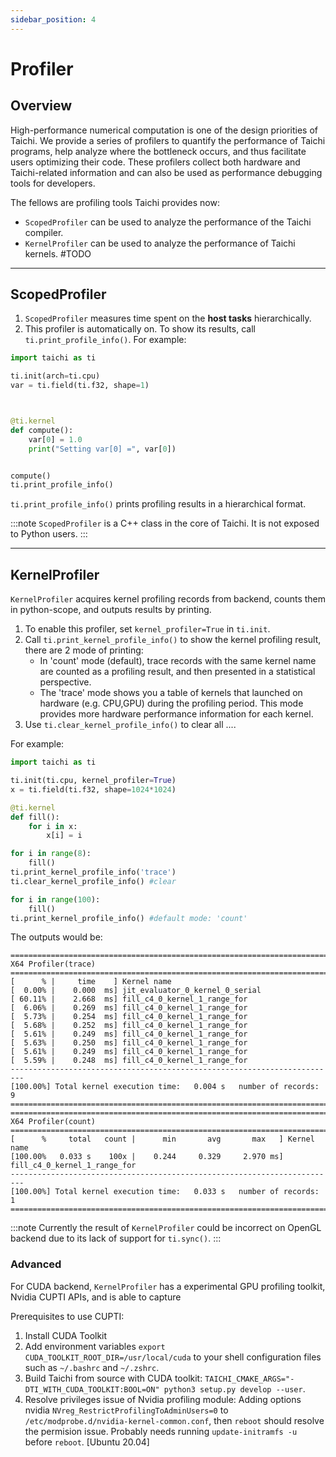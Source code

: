 ```yaml
---
sidebar_position: 4
---
```


# Profiler

## Overview
High-performance numerical computation is one of the design priorities of Taichi. We provide a series of profilers to quantify the performance of Taichi programs, help analyze where the bottleneck occurs, and thus facilitate users optimizing their code. These profilers collect both hardware and Taichi-related information and can also be used as performance debugging tools for developers.

The fellows are profiling tools Taichi provides now:
- `ScopedProfiler` can be used to analyze the performance of the Taichi compiler.
- `KernelProfiler` can be used to analyze the performance of Taichi kernels. #TODO

---

## ScopedProfiler

1.  `ScopedProfiler` measures time spent on the **host tasks**
    hierarchically.
2.  This profiler is automatically on. To show its results, call
    `ti.print_profile_info()`. For example:

```python
import taichi as ti

ti.init(arch=ti.cpu)
var = ti.field(ti.f32, shape=1)



@ti.kernel
def compute():
    var[0] = 1.0
    print("Setting var[0] =", var[0])


compute()
ti.print_profile_info()
```

`ti.print_profile_info()` prints profiling results in a hierarchical format.

:::note
`ScopedProfiler` is a C++ class in the core of Taichi. It is not exposed
to Python users.
:::

---

## KernelProfiler

`KernelProfiler` acquires kernel profiling records from backend, counts them in python-scope, and outputs results by printing.

1. To enable this profiler, set `kernel_profiler=True` in `ti.init`.
2. Call `ti.print_kernel_profile_info()` to show the kernel profiling result, there are 2 mode of printing:
    - In 'count' mode (default), trace records with the same kernel name are counted as a profiling result, 
      and then presented in a statistical perspective.
    - The 'trace' mode shows you a table of kernels that launched on hardware (e.g. CPU,GPU) during the profiling period. 
      This mode provides more hardware performance information for each kernel.
3. Use `ti.clear_kernel_profile_info()` to clear all .... 

For example:
```python {3,13}
import taichi as ti

ti.init(ti.cpu, kernel_profiler=True)
x = ti.field(ti.f32, shape=1024*1024)

@ti.kernel
def fill():
    for i in x:
        x[i] = i

for i in range(8):
    fill()
ti.print_kernel_profile_info('trace')
ti.clear_kernel_profile_info() #clear

for i in range(100):
    fill()
ti.print_kernel_profile_info() #default mode: 'count'
```

The outputs would be:

```
=========================================================================
X64 Profiler(trace)
=========================================================================
[      % |     time    ] Kernel name
[  0.00% |    0.000  ms] jit_evaluator_0_kernel_0_serial
[ 60.11% |    2.668  ms] fill_c4_0_kernel_1_range_for
[  6.06% |    0.269  ms] fill_c4_0_kernel_1_range_for
[  5.73% |    0.254  ms] fill_c4_0_kernel_1_range_for
[  5.68% |    0.252  ms] fill_c4_0_kernel_1_range_for
[  5.61% |    0.249  ms] fill_c4_0_kernel_1_range_for
[  5.63% |    0.250  ms] fill_c4_0_kernel_1_range_for
[  5.61% |    0.249  ms] fill_c4_0_kernel_1_range_for
[  5.59% |    0.248  ms] fill_c4_0_kernel_1_range_for
-------------------------------------------------------------------------
[100.00%] Total kernel execution time:   0.004 s   number of records:  9
=========================================================================
=========================================================================
X64 Profiler(count)
=========================================================================
[      %     total   count |      min       avg       max   ] Kernel name
[100.00%   0.033 s    100x |    0.244     0.329     2.970 ms] fill_c4_0_kernel_1_range_for
-------------------------------------------------------------------------
[100.00%] Total kernel execution time:   0.033 s   number of records:  1
=========================================================================
```

:::note
Currently the result of `KernelProfiler` could be incorrect on OpenGL
backend due to its lack of support for `ti.sync()`.
:::

### Advanced 
For CUDA backend, `KernelProfiler` has a experimental GPU profiling toolkit, Nvidia CUPTI APIs, and is able to capture

Prerequisites to use CUPTI:
1. Install CUDA Toolkit
2. Add environment variables `export CUDA_TOOLKIT_ROOT_DIR=/usr/local/cuda` to your shell configuration files such as `~/.bashrc` and `~/.zshrc`.
3. Build Taichi from source with CUDA toolkit: `TAICHI_CMAKE_ARGS="-DTI_WITH_CUDA_TOOLKIT:BOOL=ON" python3 setup.py develop --user`.
4. Resolve privileges issue of Nvidia profiling module: Adding options nvidia `NVreg_RestrictProfilingToAdminUsers=0` to `/etc/modprobe.d/nvidia-kernel-common.conf`, then `reboot` should resolve the permision issue. Probably needs running `update-initramfs -u` before `reboot`. [Ubuntu 20.04]